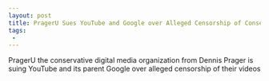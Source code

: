 ```yaml
---
layout: post
title: PragerU Sues YouTube and Google over Alleged Censorship of Conservatives
tags:
 -
---
```

PragerU the conservative digital media organization from Dennis Prager is suing YouTube and its parent Google over alleged censorship of their videos
